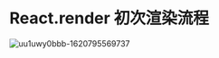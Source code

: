 # React.render 初次渲染流程

![uu1uwy0bbb-1620795569737](https://static.yancey.app/uu1uwy0bbb-1620795569737)
